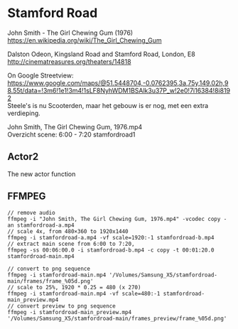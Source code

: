 # Stamford Road

John Smith - The Girl Chewing Gum (1976)<br>
https://en.wikipedia.org/wiki/The_Girl_Chewing_Gum

Dalston Odeon, Kingsland Road and Stamford Road, London, E8<br>
http://cinematreasures.org/theaters/14818

On Google Streetview:<br>
https://www.google.com/maps/@51.5448704,-0.0762395,3a,75y,149.02h,98.55t/data=!3m6!1e1!3m4!1sLF8NyhWDM1BSAlk3u37P_w!2e0!7i16384!8i8192<br>
Steele's is nu Scooterden, maar het gebouw is er nog, met een extra verdieping.

John Smith, The Girl Chewing Gum, 1976.mp4<br>
Overzicht scene: 6:00 - 7:20
stamfordroad1

## Actor2

The new actor function

## FFMPEG

```
// remove audio
ffmpeg -i "John Smith, The Girl Chewing Gum, 1976.mp4" -vcodec copy -an stamfordroad-a.mp4
// scale 4x, from 480×360 to 1920x1440
ffmpeg -i stamfordroad-a.mp4 -vf scale=1920:-1 stamfordroad-b.mp4
// extract main scene from 6:00 to 7:20, 
ffmpeg -ss 00:06:00.0 -i stamfordroad-b.mp4 -c copy -t 00:01:20.0 stamfordroad-main.mp4

// convert to png sequence
ffmpeg -i stamfordroad-main.mp4 '/Volumes/Samsung_X5/stamfordroad-main/frames/frame_%05d.png'
// scale to 25%, 1920 * 0.25 = 480 (x 270)
ffmpeg -i stamfordroad-main.mp4 -vf scale=480:-1 stamfordroad-main_preview.mp4
// convert preview to png sequence
ffmpeg -i stamfordroad-main_preview.mp4 '/Volumes/Samsung_X5/stamfordroad-main/frames_preview/frame_%05d.png'
```
